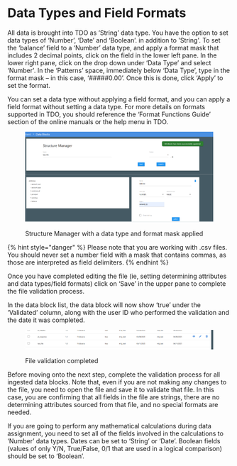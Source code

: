 # Data Types and Field Formats

All data is brought into TDO as ‘String’ data type.  You have the option to set data types of ‘Number’, ‘Date’ and ‘Boolean’. in addition to 'String'.  To set the ‘balance’ field to a ‘Number’ data type, and apply a format mask that includes 2 decimal points, click on the field in the lower left pane.  In the lower right pane, click on the drop down under ‘Data Type’ and select ‘Number'.  In the ‘Patterns’ space, immediately below ‘Data Type’, type in the format mask – in this case, ‘#####0.00’.  Once this is done, click ‘Apply’ to set the format.

You can set a data type without applying a field format, and you can apply a field format without setting a data type.  For more details on formats supported in TDO, you should reference the ‘Format Functions Guide’ section of the online manuals or the help menu in TDO.

<figure><img src="../../../../../../.gitbook/assets/image (16) (1) (1).png" alt=""><figcaption><p>Structure Manager with a data type and format mask applied</p></figcaption></figure>

{% hint style="danger" %}
Please note that you are working with .csv files.  You should never set a number field with a mask that contains commas, as those are interpreted as field delimiters.
{% endhint %}

Once you have completed editing the file (ie, setting determining attributes and data types/field formats) click on ‘Save’ in the upper pane to complete the file validation process.

In the data block list, the data block will now show ‘true’ under the ‘Validated’ column, along with the user ID who performed the validation and the date it was completed.

<figure><img src="../../../../../../.gitbook/assets/image (17) (1) (1).png" alt=""><figcaption><p>File validation completed</p></figcaption></figure>

Before moving onto the next step, complete the validation process for all ingested data blocks.  Note that, even if you are not making any changes to the file, you need to open the file and save it to validate that file.  In this case, you are confirming that all fields in the file are strings, there are no determining attributes sourced from that file, and no special formats are needed.

If you are going to perform any mathematical calculations during data assignment, you need to set all of the fields involved in the calculations to ‘Number’ data types.  Dates can be set to ‘String’ or ‘Date’.  Boolean fields (values of only Y/N, True/False, 0/1 that are used in a logical comparison) should be set to ‘Boolean’.
